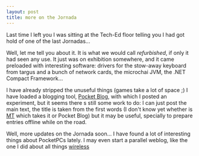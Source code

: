 ```yaml
---
layout: post
title: more on the Jornada
---
```


Last time I left you I was sitting at the Tech-Ed floor telling you I had got hold of one of the last Jornadas...

Well, let me tell you about it. It is what we would call <i>refurbished</i>, if only it had seen any use. It just was on exhibition somewhere, and it came preloaded with interesting software: drivers for the stow-away keyboard from targus and a bunch of network cards, the microchai JVM, the .NET Compact Framework...

I have already stripped the unuseful things (games take a lot of space ;) I have loaded a blogging tool, <a href="http://www.pocketblog.com/">Pocket Blog</a>, with which I posted an experiment, but it seems there s still some work to do: I can just post the main text, the title is taken from the first words (I don't know yet whether is <a href="http://www.movabletype.org/">MT</a> which takes it or Pocket Blog) but it may be useful, specially to prepare entries offline while on the road.

Well, more updates on the Jornada soon... I have found a lot of interesting things about PocketPCs lately. I may even start a parallel weblog, like the one I did about all things <a href="http://victor.carotena.net/wireless/">wireless</a>
